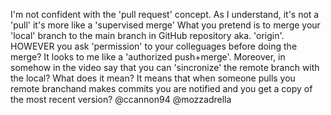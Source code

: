 I'm not confident with the 'pull request' concept. 
As I understand, it's not a 'pull' it's more like a 'supervised merge'
What you pretend is to merge your 'local' branch to the main branch in GitHub
repository aka. 'origin'. HOWEVER you ask 'permission' to your colleguages
before doing the merge? It looks to me like a 'authorized push+merge'.
Moreover, in somehow in the video say that you can 'sincronize' the remote
branch with the local? What does it mean? It means that when someone pulls
you remote branchand makes commits you are notified and you get a copy of the
most recent version?
@ccannon94 @mozzadrella 
